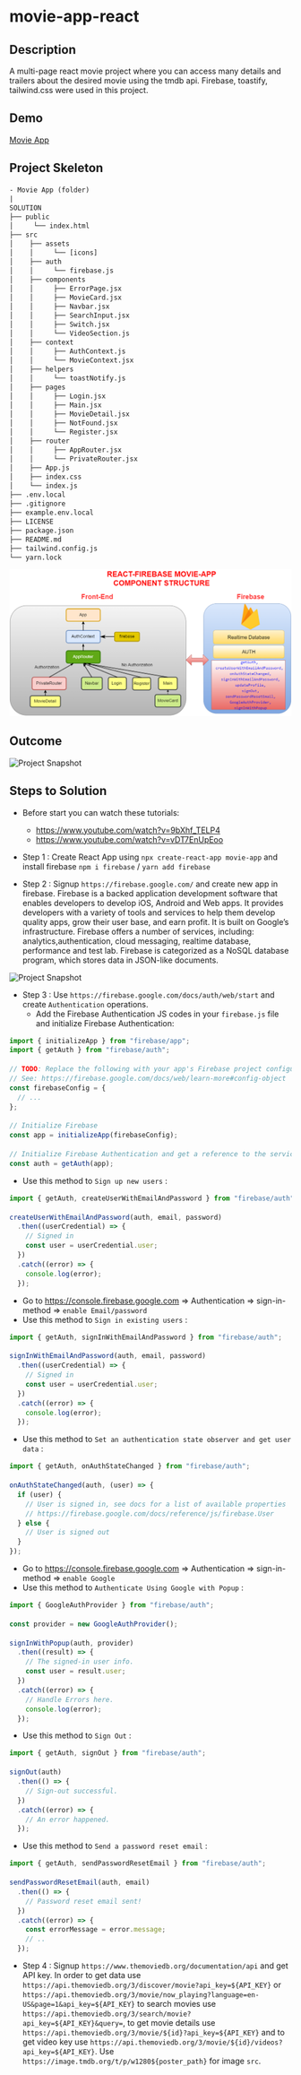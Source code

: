 # movie-app-react
  <div style="text-align:center;">
</div>


## Description
A multi-page react movie project where you can access many details and trailers about the desired movie using the tmdb api.
Firebase, toastify, tailwind.css were used in this project.

## Demo
<a href="https://movie-app-react-gilt.vercel.app/" target="_blank">Movie App</a>

## Project Skeleton

```
- Movie App (folder)
|
SOLUTION
├── public
│     └── index.html
├── src
│    ├── assets
│    │     └── [icons]
│    ├── auth
│    │     └── firebase.js
│    ├── components
│    │     ├── ErrorPage.jsx
│    │     ├── MovieCard.jsx
│    │     ├── Navbar.jsx
│    │     ├── SearchInput.jsx
│    │     ├── Switch.jsx
│    │     └── VideoSection.js
│    ├── context
│    │     ├── AuthContext.js
│    │     └── MovieContext.jsx
│    ├── helpers
│    │     └── toastNotify.js
│    ├── pages
│    │     ├── Login.jsx
│    │     ├── Main.jsx
│    │     ├── MovieDetail.jsx
│    │     ├── NotFound.jsx
│    │     └── Register.jsx
│    ├── router
│    │     ├── AppRouter.jsx
│    │     └── PrivateRouter.jsx
│    ├── App.js
│    ├── index.css
│    └── index.js
├── .env.local
├── .gitignore
├── example.env.local
├── LICENSE
├── package.json
├── README.md
├── tailwind.config.js
└── yarn.lock
```

![Project Snapshot](movie-app_structure.png)

## Outcome

![Project Snapshot](https://github.com/karamanburak/movie-app-react/assets/150926922/d1f623ba-4882-40b1-9555-26faefdac5b4)


## Steps to Solution

- Before start you can watch these tutorials:
  - https://www.youtube.com/watch?v=9bXhf_TELP4
  - https://www.youtube.com/watch?v=vDT7EnUpEoo
- Step 1 : Create React App using `npx create-react-app movie-app` and install firebase `npm i firebase` / `yarn add firebase`

- Step 2 : Signup `https://firebase.google.com/` and create new app in firebase.
  Firebase is a backed application development software that enables developers to develop iOS, Android and Web apps. It provides developers with a variety of tools and services to help them develop quality apps, grow their user base, and earn profit. It is built on Google’s infrastructure. Firebase offers a number of services, including: analytics,authentication, cloud messaging, realtime database, performance and test lab. Firebase is categorized as a NoSQL database program, which stores data in JSON-like documents.

![Project  Snapshot](firebase-create-app.gif)

- Step 3 : Use `https://firebase.google.com/docs/auth/web/start` and create `Authentication` operations.
  - Add the Firebase Authentication JS codes in your `firebase.js` file and initialize Firebase Authentication:

```jsx
import { initializeApp } from "firebase/app";
import { getAuth } from "firebase/auth";

// TODO: Replace the following with your app's Firebase project configuration at project settings part
// See: https://firebase.google.com/docs/web/learn-more#config-object
const firebaseConfig = {
  // ...
};

// Initialize Firebase
const app = initializeApp(firebaseConfig);

// Initialize Firebase Authentication and get a reference to the service
const auth = getAuth(app);
```

- Use this method to `Sign up new users` :

```jsx
import { getAuth, createUserWithEmailAndPassword } from "firebase/auth";

createUserWithEmailAndPassword(auth, email, password)
  .then((userCredential) => {
    // Signed in
    const user = userCredential.user;
  })
  .catch((error) => {
    console.log(error);
  });
```

- Go to https://console.firebase.google.com => Authentication => sign-in-method => `enable Email/password`
- Use this method to `Sign in existing users` :

```jsx
import { getAuth, signInWithEmailAndPassword } from "firebase/auth";

signInWithEmailAndPassword(auth, email, password)
  .then((userCredential) => {
    // Signed in
    const user = userCredential.user;
  })
  .catch((error) => {
    console.log(error);
  });
```

- Use this method to `Set an authentication state observer and get user data` :

```jsx
import { getAuth, onAuthStateChanged } from "firebase/auth";

onAuthStateChanged(auth, (user) => {
  if (user) {
    // User is signed in, see docs for a list of available properties
    // https://firebase.google.com/docs/reference/js/firebase.User
  } else {
    // User is signed out
  }
});
```

- Go to https://console.firebase.google.com => Authentication => sign-in-method => `enable Google`
- Use this method to `Authenticate Using Google with Popup` :

```jsx
import { GoogleAuthProvider } from "firebase/auth";

const provider = new GoogleAuthProvider();

signInWithPopup(auth, provider)
  .then((result) => {
    // The signed-in user info.
    const user = result.user;
  })
  .catch((error) => {
    // Handle Errors here.
    console.log(error);
  });
```

- Use this method to `Sign Out` :

```jsx
import { getAuth, signOut } from "firebase/auth";

signOut(auth)
  .then(() => {
    // Sign-out successful.
  })
  .catch((error) => {
    // An error happened.
  });
```

- Use this method to `Send a password reset email` :

```jsx
import { getAuth, sendPasswordResetEmail } from "firebase/auth";

sendPasswordResetEmail(auth, email)
  .then(() => {
    // Password reset email sent!
  })
  .catch((error) => {
    const errorMessage = error.message;
    // ..
  });
```

- Step 4 : Signup `https://www.themoviedb.org/documentation/api` and get API key. In order to get data use `https://api.themoviedb.org/3/discover/movie?api_key=${API_KEY}`
 or 
 `https://api.themoviedb.org/3/movie/now_playing?language=en-US&page=1&api_key=${API_KEY}` 
 to search movies use `https://api.themoviedb.org/3/search/movie?api_key=${API_KEY}&query=`, to get movie details use `https://api.themoviedb.org/3/movie/${id}?api_key=${API_KEY}` and to get video key use `https://api.themoviedb.org/3/movie/${id}/videos?api_key=${API_KEY}`. Use `https://image.tmdb.org/t/p/w1280${poster_path}` for image `src`.




